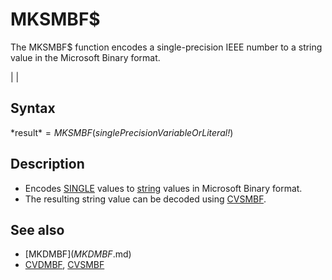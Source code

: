 # MKSMBF$

The MKSMBF$ function encodes a single-precision IEEE number to a string value in the Microsoft Binary format.

  

|  |

## Syntax

*result$* = MKSMBF$(*singlePrecisionVariableOrLiteral!*)
  

## Description

* Encodes [SINGLE](SINGLE.md) values to [string](string.md) values in Microsoft Binary format.
* The resulting string value can be decoded using [CVSMBF](CVSMBF.md).

  

## See also

* [MKDMBF$](MKDMBF$.md)
* [CVDMBF](CVDMBF.md), [CVSMBF](CVSMBF.md)

  
